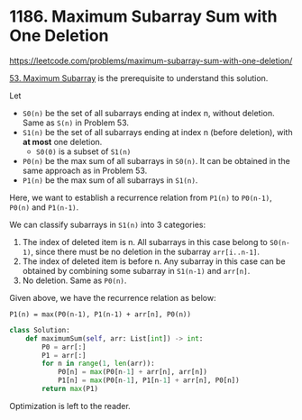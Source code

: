 # 1186. Maximum Subarray Sum with One Deletion

https://leetcode.com/problems/maximum-subarray-sum-with-one-deletion/

[53. Maximum Subarray](53.%20Maximum%20Subarray.md) is the prerequisite to understand this solution.

Let

- `S0(n)` be the set of all subarrays ending at index n, without deletion. Same as `S(n)` in Problem 53.
- `S1(n)` be the set of all subarrays ending at index n (before deletion), with **at most** one deletion.
	- `S0(0)` is a subset of `S1(n)`
- `P0(n)` be the max sum of all subarrays in `S0(n)`. It can be obtained in the same approach as in Problem 53.
- `P1(n)` be the max sum of all subarrays in `S1(n)`.

Here, we want to establish a recurrence relation from `P1(n)` to `P0(n-1)`, `P0(n)` and `P1(n-1)`.

We can classify subarrays in `S1(n)` into 3 categories:

1. The index of deleted item is n. All subarrays in this case belong to `S0(n-1)`, since there must be no deletion in the subarray `arr[i..n-1]`.
2. The index of deleted item is before n. Any subarray in this case can be obtained by combining some subarray in `S1(n-1)` and `arr[n]`.
3. No deletion. Same as `P0(n)`.

Given above, we have the recurrence relation as below:

```
P1(n) = max(P0(n-1), P1(n-1) + arr[n], P0(n))
```

```py
class Solution:
    def maximumSum(self, arr: List[int]) -> int:
        P0 = arr[:]
        P1 = arr[:]
        for n in range(1, len(arr)):
            P0[n] = max(P0[n-1] + arr[n], arr[n])
            P1[n] = max(P0[n-1], P1[n-1] + arr[n], P0[n])
        return max(P1)
```

Optimization is left to the reader.
